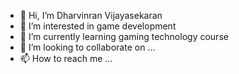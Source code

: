 - 👋 Hi, I’m Dharvinran Vijayasekaran
- 👀 I’m interested in game development
- 🌱 I’m currently learning gaming technology course
- 💞️ I’m looking to collaborate on ...
- 📫 How to reach me ...

<!---
itsyeace/itsyeace is a ✨ special ✨ repository because its `README.md` (this file) appears on your GitHub profile.
You can click the Preview link to take a look at your changes.
--->
